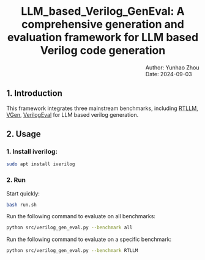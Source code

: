 <div style="text-align: center;">
    <h1>LLM_based_Verilog_GenEval: A comprehensive generation and evaluation framework for LLM based Verilog code generation</h1>
</div>

<div style="text-align: right;">
    <div style="display: inline-block; text-align: left;">
        <span>Author: Yunhao Zhou</span></br>
        <span>Date: 2024-09-03</span>
    </div>
</div>

## 1. Introduction
This framework integrates three mainstream benchmarks, including [RTLLM](https://github.com/hkust-zhiyao/RTLLM), [VGen](https://github.com/shailja-thakur/VGen), [VerilogEval](https://github.com/NVlabs/verilog-eval) for LLM based verilog generation.

## 2. Usage
### 1. Install iverilog:
```bash
sudo apt install iverilog
```
### 2. Run

Start quickly:
```bash
bash run.sh
```
Run the following command to evaluate on all benchmarks:
```bash
python src/verilog_gen_eval.py --benchmark all
```
Run the following command to evaluate on a specific benchmark:
```bash
python src/verilog_gen_eval.py --benchmark RTLLM
```
